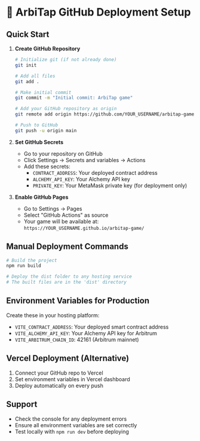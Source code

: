 
# 🚀 ArbiTap GitHub Deployment Setup

## Quick Start

1. **Create GitHub Repository**
   ```bash
   # Initialize git (if not already done)
   git init
   
   # Add all files
   git add .
   
   # Make initial commit
   git commit -m "Initial commit: ArbiTap game"
   
   # Add your GitHub repository as origin
   git remote add origin https://github.com/YOUR_USERNAME/arbitap-game.git
   
   # Push to GitHub
   git push -u origin main
   ```

2. **Set GitHub Secrets**
   - Go to your repository on GitHub
   - Click Settings → Secrets and variables → Actions
   - Add these secrets:
     - `CONTRACT_ADDRESS`: Your deployed contract address
     - `ALCHEMY_API_KEY`: Your Alchemy API key
     - `PRIVATE_KEY`: Your MetaMask private key (for deployment only)

3. **Enable GitHub Pages**
   - Go to Settings → Pages
   - Select "GitHub Actions" as source
   - Your game will be available at: `https://YOUR_USERNAME.github.io/arbitap-game/`

## Manual Deployment Commands

```bash
# Build the project
npm run build

# Deploy the dist folder to any hosting service
# The built files are in the 'dist' directory
```

## Environment Variables for Production

Create these in your hosting platform:
- `VITE_CONTRACT_ADDRESS`: Your deployed smart contract address
- `VITE_ALCHEMY_API_KEY`: Your Alchemy API key for Arbitrum
- `VITE_ARBITRUM_CHAIN_ID`: 42161 (Arbitrum mainnet)

## Vercel Deployment (Alternative)

1. Connect your GitHub repo to Vercel
2. Set environment variables in Vercel dashboard
3. Deploy automatically on every push

## Support

- Check the console for any deployment errors
- Ensure all environment variables are set correctly
- Test locally with `npm run dev` before deploying
